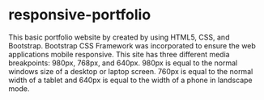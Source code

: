 # responsive-portfolio

This basic portfolio website by created by using HTML5, CSS, and Bootstrap. Bootstrap CSS Framework was incorporated to ensure the web applications mobile responsive. This site has three different media breakpoints: 980px, 768px, and 640px. 980px is equal to the normal windows size of a desktop or laptop screen. 760px is equal to the normal width of a tablet and 640px is equal to the width of a phone in landscape mode.
